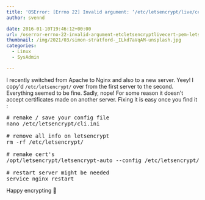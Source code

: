 ```yaml
---
title: 'OSError: [Errno 22] Invalid argument: ‘/etc/letsencrypt/live/cert.pem’ letsencrypt'
author: svennd

date: 2016-01-10T19:46:12+00:00
url: /oserror-errno-22-invalid-argument-etcletsencryptlivecert-pem-letsencrypt/
thumbnail: /img/2021/03/simon-stratford-_ILkd7aVqAM-unsplash.jpg
categories:
  - Linux
  - SysAdmin

---
```

I recently switched from Apache to Nginx and also to a new server. Yeey! I copy'd <code class="EnlighterJSRAW" data-enlighter-language="null">/etc/letsencrypt/</code> over from the first server to the second. Everything seemed to be fine. Sadly, nope! For some reason it doesn't accept certificates made on another server. Fixing it is easy once you find it :

<pre># remake / save your config file
nano /etc/letsencrypt/cli.ini

# remove all info on letsencrypt
rm -rf /etc/letsencrypt/

# remake cert's
/opt/letsencrypt/letsencrypt-auto --config /etc/letsencrypt/cli.ini --debug certonly

# restart server might be needed
service nginx restart</pre>

Happy encrypting 🙂
